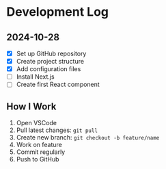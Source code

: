 # Development Log

## 2024-10-28

- [x] Set up GitHub repository
- [x] Create project structure
- [x] Add configuration files
- [ ] Install Next.js
- [ ] Create first React component

## How I Work

1. Open VSCode
2. Pull latest changes: `git pull`
3. Create new branch: `git checkout -b feature/name`
4. Work on feature
5. Commit regularly
6. Push to GitHub
